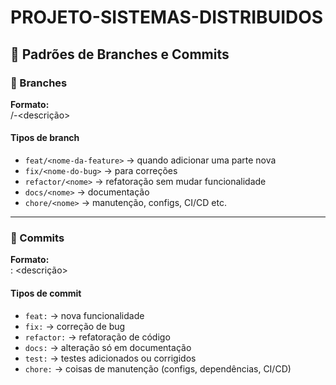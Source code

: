 # PROJETO-SISTEMAS-DISTRIBUIDOS

## 📌 Padrões de Branches e Commits

### 🌱 Branches
**Formato:**  
<tipo>/<parte>-<descrição>

#### Tipos de branch
- `feat/<nome-da-feature>` → quando adicionar uma parte nova  
- `fix/<nome-do-bug>` → para correções  
- `refactor/<nome>` → refatoração sem mudar funcionalidade  
- `docs/<nome>` → documentação  
- `chore/<nome>` → manutenção, configs, CI/CD etc.  

---

### 📝 Commits
**Formato:**  
<tipo>: <descrição>

#### Tipos de commit
- `feat:` → nova funcionalidade  
- `fix:` → correção de bug  
- `refactor:` → refatoração de código  
- `docs:` → alteração só em documentação  
- `test:` → testes adicionados ou corrigidos  
- `chore:` → coisas de manutenção (configs, dependências, CI/CD)  
